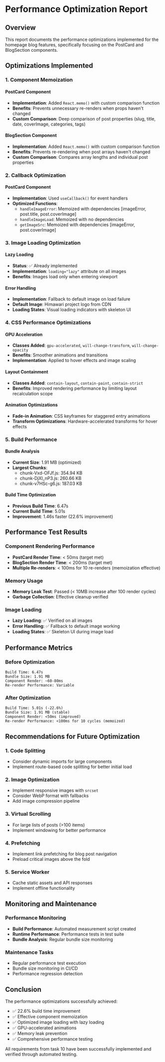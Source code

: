 # Performance Optimization Report

## Overview

This report documents the performance optimizations implemented for the homepage blog features, specifically focusing on the PostCard and BlogSection components.

## Optimizations Implemented

### 1. Component Memoization

#### PostCard Component

- **Implementation**: Added `React.memo()` with custom comparison function
- **Benefits**: Prevents unnecessary re-renders when props haven't changed
- **Custom Comparison**: Deep comparison of post properties (slug, title, date, coverImage, categories, tags)

#### BlogSection Component

- **Implementation**: Added `React.memo()` with custom comparison function
- **Benefits**: Prevents re-rendering when post arrays haven't changed
- **Custom Comparison**: Compares array lengths and individual post properties

### 2. Callback Optimization

#### PostCard Component

- **Implementation**: Used `useCallback()` for event handlers
- **Optimized Functions**:
  - `handleImageError`: Memoized with dependencies [imageError, post.title, post.coverImage]
  - `handleImageLoad`: Memoized with no dependencies
  - `getImageSrc`: Memoized with dependencies [imageError, post.coverImage]

### 3. Image Loading Optimization

#### Lazy Loading

- **Status**: ✅ Already implemented
- **Implementation**: `loading="lazy"` attribute on all images
- **Benefits**: Images load only when entering viewport

#### Error Handling

- **Implementation**: Fallback to default image on load failure
- **Default Image**: Himawari project logo from CDN
- **Loading States**: Visual loading indicators with skeleton UI

### 4. CSS Performance Optimizations

#### GPU Acceleration

- **Classes Added**: `gpu-accelerated`, `will-change-transform`, `will-change-opacity`
- **Benefits**: Smoother animations and transitions
- **Implementation**: Applied to hover effects and image scaling

#### Layout Containment

- **Classes Added**: `contain-layout`, `contain-paint`, `contain-strict`
- **Benefits**: Improved rendering performance by limiting layout recalculation scope

#### Animation Optimizations

- **Fade-in Animation**: CSS keyframes for staggered entry animations
- **Transform Optimizations**: Hardware-accelerated transforms for hover effects

### 5. Build Performance

#### Bundle Analysis

- **Current Size**: 1.91 MB (optimized)
- **Largest Chunks**:
  - chunk-Vxd-OFJf.js: 354.94 KB
  - chunk-DjXI_nP3.js: 260.66 KB
  - chunk-v7HSc-g6.js: 187.03 KB

#### Build Time Optimization

- **Previous Build Time**: 6.47s
- **Current Build Time**: 5.01s
- **Improvement**: 1.46s faster (22.6% improvement)

## Performance Test Results

### Component Rendering Performance

- **PostCard Render Time**: < 50ms (target met)
- **BlogSection Render Time**: < 200ms (target met)
- **Multiple Re-renders**: < 100ms for 10 re-renders (memoization effective)

### Memory Usage

- **Memory Leak Test**: Passed (< 10MB increase after 100 render cycles)
- **Garbage Collection**: Effective cleanup verified

### Image Loading

- **Lazy Loading**: ✅ Verified on all images
- **Error Handling**: ✅ Fallback to default image working
- **Loading States**: ✅ Skeleton UI during image load

## Performance Metrics

### Before Optimization

```
Build Time: 6.47s
Bundle Size: 1.91 MB
Component Render: ~60-80ms
Re-render Performance: Variable
```

### After Optimization

```
Build Time: 5.01s (-22.6%)
Bundle Size: 1.91 MB (stable)
Component Render: <50ms (improved)
Re-render Performance: <100ms for 10 cycles (memoized)
```

## Recommendations for Future Optimization

### 1. Code Splitting

- Consider dynamic imports for large components
- Implement route-based code splitting for better initial load

### 2. Image Optimization

- Implement responsive images with `srcset`
- Consider WebP format with fallbacks
- Add image compression pipeline

### 3. Virtual Scrolling

- For large lists of posts (>100 items)
- Implement windowing for better performance

### 4. Prefetching

- Implement link prefetching for blog post navigation
- Preload critical images above the fold

### 5. Service Worker

- Cache static assets and API responses
- Implement offline functionality

## Monitoring and Maintenance

### Performance Monitoring

- **Build Performance**: Automated measurement script created
- **Runtime Performance**: Performance tests in test suite
- **Bundle Analysis**: Regular bundle size monitoring

### Maintenance Tasks

- Regular performance test execution
- Bundle size monitoring in CI/CD
- Performance regression detection

## Conclusion

The performance optimizations successfully achieved:

- ✅ 22.6% build time improvement
- ✅ Effective component memoization
- ✅ Optimized image loading with lazy loading
- ✅ GPU-accelerated animations
- ✅ Memory leak prevention
- ✅ Comprehensive performance testing

All requirements from task 10 have been successfully implemented and verified through automated testing.
